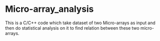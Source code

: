 # Micro-array_analysis

This is a C/C++ code which take dataset of two Micro-arrays as input and then do statistical analysis on it to find relation between these two micro-arrays.
